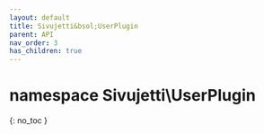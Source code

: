 ```yaml
---
layout: default
title: Sivujetti&bsol;UserPlugin
parent: API
nav_order: 3
has_children: true
---
```


# namespace Sivujetti\\UserPlugin
{: no_toc }
